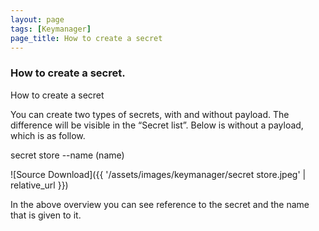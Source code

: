 ```yaml
---
layout: page
tags: [Keymanager]
page_title: How to create a secret
---
```


### How to create a secret.

How to create a secret

You can create two types of secrets, with and without payload. The difference will be visible in the “Secret list”. 
Below is without a payload, which is as follow.

secret store --name (name)

![Source Download]({{ '/assets/images/keymanager/secret store.jpeg' | relative_url }})

In the above overview you can see reference to the secret and the name that is given to it.
